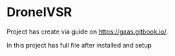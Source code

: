 # DroneIVSR

Project has create via guide on https://gaas.gitbook.io/.

In this project has full file after installed and setup
